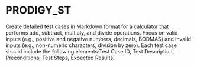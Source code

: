 # PRODIGY_ST
Create detailed test cases in Markdown format for a calculator that performs add, subtract, multiply, and divide operations. Focus on valid inputs (e.g., positive and negative numbers, decimals, BODMAS) and invalid inputs (e.g., non-numeric characters, division by zero).
Each test case
should include the following elements:Test Case ID, Test Description, Preconditions, Test Steps, Expected Results.
